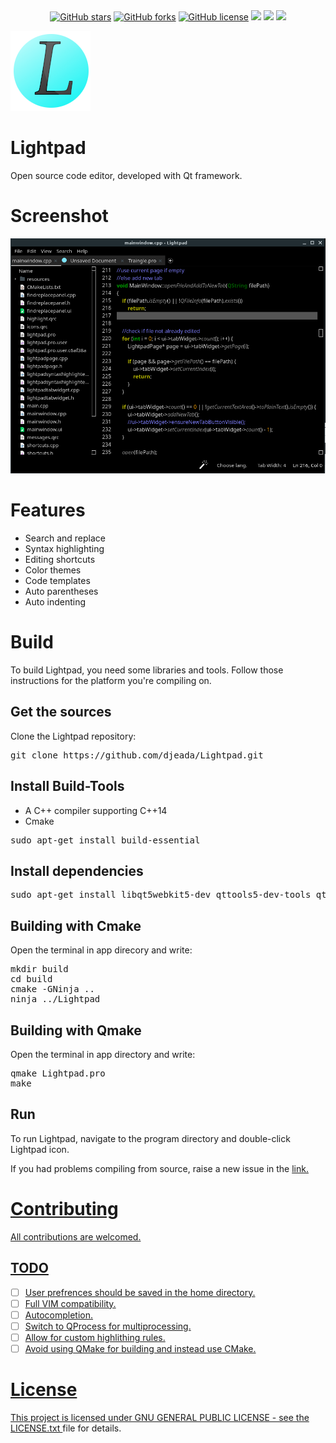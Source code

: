 <div align="center">
<a href="https://github.com/djeada/Lightpad/stargazers"><img alt="GitHub stars" src="https://img.shields.io/github/stars/djeada/Lightpad"></a>
<a href="https://github.com/djeada/Lightpad/network"><img alt="GitHub forks" src="https://img.shields.io/github/forks/djeada/Lightpad"></a>
<a href="https://github.com/djeada/Lightpad/blob/master/LICENSE.txt"><img alt="GitHub license" src="https://img.shields.io/github/license/djeada/Lightpad"></a>
<a href=""><img src="https://img.shields.io/badge/contributions-welcome-brightgreen.svg?style=flat"></a>
<a href=""><img src="https://img.shields.io/badge/version-0.1--beta-brightgreen"></a>
<a href=""><img src="https://img.shields.io/badge/-beta-orange"></a>
</div>

![Lightpad](https://github.com/djeada/Lightpad/blob/master/App/resources/icons/app.png)

# Lightpad
Open source code editor, developed with Qt framework.

<h1>Screenshot</h1>

![Alt text](https://github.com/djeada/Lightpad/blob/master/screenshot.png)

<h1>Features</h1>

* Search and replace
* Syntax highlighting
* Editing shortcuts
* Color themes
* Code templates
* Auto parentheses
* Auto indenting

<h1>Build</h1>
To build Lightpad, you need some libraries and tools.  Follow those instructions for the platform you're compiling on.

<h2>Get the sources</h2>
Clone the Lightpad repository:
<br>
<pre>git clone https://github.com/djeada/Lightpad.git</pre>

<h2>Install Build-Tools</h2>

<ul>  
<li> A C++ compiler supporting C++14 </li>
<li> Cmake </li>
</ul>
<pre>sudo apt-get install build-essential</pre>

<h2>Install dependencies</h2>
<pre>sudo apt-get install libqt5webkit5-dev qttools5-dev-tools qt5-default</pre>
                     
<h2>Building with Cmake</h2>
Open the terminal in app direcory and write: 
<pre>mkdir build
cd build
cmake -GNinja ..
ninja ../Lightpad</pre>

<h2>Building with Qmake</h2>
Open the terminal in app directory and write: 
<br>
<pre>qmake Lightpad.pro
make</pre>

<h2>Run</h2>
To run Lightpad, navigate to the program directory and double-click Lightpad icon.

If you had problems compiling from source, raise a new issue in the <a href = https://github.com/djeada/lightpad/issues> link</href>.

<h1>Contributing </h1>
All contributions are welcomed.

## TODO

- [ ] User prefrences should be saved in the home directory. 
- [ ] Full VIM compatibility.
- [ ] Autocompletion.
- [ ] Switch to QProcess for multiprocessing.
- [ ] Allow for custom highlithing rules. 
- [ ] Avoid using QMake for building and instead use CMake.

<h1>License</h1>
This project is licensed under  GNU GENERAL PUBLIC LICENSE - see the <a href='https://github.com/djeada/Lightpad/blob/master/LICENSE'> LICENSE.txt </a> file for details.
